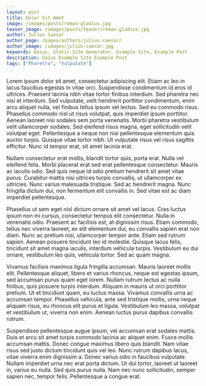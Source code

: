 ```yaml
---
layout: post
title: Dolor Sit Amet
image: /images/posts/roman-gladius.jpg
teaser_image: /images/posts/teaser/roman-gladius.jpg
author: Julius Caesar
author_page: /pages/authors/julius-caesar/
author_image: /images/julius-caesar.jpg
keywords: Gaius, Static Site Generator, Example Site, Example Post
description: Gaius Example Site Example Post
tags: ["Pharetra", "Vulputate"]
...
```


Lorem ipsum dolor sit amet, consectetur adipiscing elit. Etiam ac leo in lacus faucibus egestas in vitae orci. Suspendisse condimentum id eros id ultrices. Praesent lacinia nibh vitae tortor finibus interdum. Sed pharetra nec nisi et interdum. Sed vulputate, velit hendrerit porttitor condimentum, enim arcu aliquet nulla, vel finibus tellus ipsum vel lectus. Sed eu commodo risus. Phasellus commodo nisl ut risus volutpat, quis imperdiet ipsum porttitor. Aenean laoreet nisi sodales sem porta venenatis. Morbi pharetra vestibulum velit ullamcorper sodales. Sed eleifend risus magna, eget sollicitudin velit volutpat eget. Pellentesque a neque non nisi pellentesque elementum quis auctor turpis. Quisque vitae tortor nibh. Ut vulputate risus vel risus sagittis efficitur. Nunc id tempor erat, sit amet lacinia erat.

<!--more-->

Nullam consectetur erat mollis, blandit tortor quis, porta erat. Nulla vel eleifend felis. Morbi placerat erat sed erat pellentesque consectetur. Mauris ac iaculis odio. Sed quis neque id odio pretium hendrerit sit amet vitae purus. Curabitur mattis nisi ultrices turpis convallis, ut ullamcorper ex ultricies. Nunc varius malesuada tristique. Sed ac hendrerit magna. Nunc fringilla dictum dui, non fermentum elit convallis in. Sed vitae est ac diam imperdiet pellentesque.

Phasellus ut sem eget nisl dictum ornare sit amet vel lacus. Cras luctus ipsum non mi cursus, consectetur tempus elit consectetur. Nulla in venenatis odio. Praesent ac facilisis est, at dignissim risus. Etiam commodo, tellus nec viverra laoreet, ex elit elementum dui, eu convallis sapien erat non diam. Nunc ac pretium nisi, ullamcorper tempor ante. Etiam sed rutrum sapien. Aenean posuere tincidunt leo id molestie. Quisque lacus felis, tincidunt sit amet magna iaculis, interdum vehicula turpis. Vestibulum eu dui ornare, vestibulum leo quis, vehicula tortor. Sed ac quam magna.

Vivamus facilisis maximus ligula fringilla accumsan. Mauris laoreet mollis elit. Pellentesque aliquet, libero et varius rhoncus, neque est egestas ipsum, sed accumsan purus quam eget lorem. Nullam rutrum lectus ac nulla finibus, quis posuere turpis interdum. Aliquam in mauris ut orci porttitor pretium. Ut et tincidunt quam, eu luctus massa. Vivamus convallis urna ac accumsan tempor. Phasellus vehicula, ante sed tristique mollis, urna neque aliquam risus, eu rhoncus elit purus et ligula. Vestibulum leo massa, volutpat et vestibulum ut, viverra non enim. Aenean luctus purus dapibus convallis rutrum.

Suspendisse pellentesque augue ipsum, vel accumsan erat sodales mattis. Duis et arcu sit amet turpis commodo lacinia ac aliquet enim. Fusce mollis accumsan mattis. Donec congue maximus libero quis blandit. Nam vitae risus sed justo dictum tincidunt quis vel leo. Nunc rutrum dapibus lacus, vitae viverra enim dignissim a. Donec varius odio in faucibus vulputate. Nullam imperdiet urna nec erat porta dictum. Ut dui tortor, laoreet ut laoreet in, varius eu nulla. Sed quis purus nulla. Nam nec nunc sollicitudin, semper sapien nec, tempor felis. Pellentesque a congue erat. 
